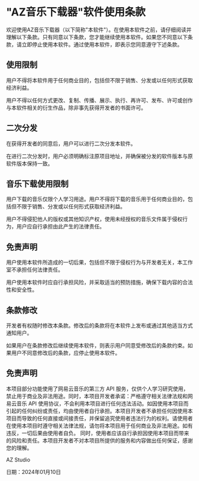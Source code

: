 # "AZ音乐下载器"软件使用条款

欢迎使用AZ音乐下载器（以下简称"本软件"）。在使用本软件之前，请仔细阅读并理解以下条款。只有同意以下条款，您才能继续使用本软件。如果您不同意以下条款，请立即停止使用本软件。通过使用本软件，即表示您同意遵守下述条款。

## 使用限制

用户不得将本软件用于任何商业目的，包括但不限于销售、分发或以任何形式获取经济利益。

用户不得以任何方式更改、复制、传播、展示、执行、再许可、发布、许可或创作与本软件相关的衍生作品，除非事先获得开发者的书面许可。

## 二次分发

在获得开发者的同意后，用户可以进行二次分发本软件。

在进行二次分发时，用户必须明确标注原项目地址，并确保被分发的软件版本与原软件版本保持一致。

## 音乐下载使用限制

用户下载的音乐仅限个人学习用途。用户不得将下载的音乐用于任何商业目的，包括但不限于销售、分发或以任何形式获取经济利益。

用户不得侵犯他人的版权或其他知识产权，使用未经授权的音乐文件属于侵权行为，用户应自行承担由此产生的法律责任。

## 免责声明

用户使用本软件所造成的一切后果，包括但不限于侵权行为与开发者无关，本工作室不承担任何法律责任。

用户使用本软件时应自行承担风险，并采取适当的预防措施，确保下载内容的合法性和安全性。

## 条款修改

开发者有权随时修改本条款。修改后的条款将在本软件上发布或通过其他适当方式通知用户。

如果用户在条款修改后继续使用本软件，则表示用户同意受修改后的条款约束。如果用户不同意修改后的条款，应停止使用本软件。

## 免责声明

本项目部分功能使用了网易云音乐的第三方 API 服务，仅供个人学习研究使用，禁止用于商业及非法用途。同时，本项目开发者承诺：严格遵守相关法律法规和网易云音乐 API 使用协议，不会利用本项目进行任何违法活动。如因使用本项目而引起的任何纠纷或责任，均由使用者自行承担。本项目开发者不承担任何因使用本项目而导致的任何直接或间接责任，并保留追究使用者违法行为的权利。请使用者在使用本项目时遵守相关法律法规，请勿将本项目用于任何商业及非法用途。如有违反，一切后果由使用者自负。 同时，使用者应该自行承担因使用本项目而带来的风险和责任。本项目开发者不对本项目所提供的服务和内容做出任何保证，感谢您的理解。

AZ Studio

日期：2024年01月10日
